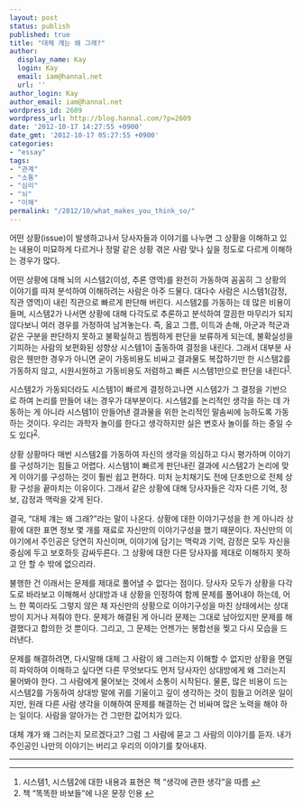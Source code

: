 ```yaml
---
layout: post
status: publish
published: true
title: "대체 걔는 왜 그래?"
author:
  display_name: Kay
  login: Kay
  email: iam@hannal.net
  url: ''
author_login: Kay
author_email: iam@hannal.net
wordpress_id: 2609
wordpress_url: http://blog.hannal.com/?p=2609
date: '2012-10-17 14:27:55 +0900'
date_gmt: '2012-10-17 05:27:55 +0900'
categories:
- "essay"
tags:
- "관계"
- "소통"
- "심리"
- "뇌"
- "이해"
permalink: "/2012/10/what_makes_you_think_so/"
---
```

<p>어떤 상황(issue)이 발생하고나서 당사자들과 이야기를 나누면 그 상황을 이해하고 있는 내용이 미묘하게 다르거나 정말 같은 상황 겪은 사람 맞나 싶을 정도로 다르게 이해하는 경우가 많다.</p>
<p>어떤 상황에 대해 뇌의 시스템2(이성, 추론 영역)를 완전히 가동하여 꼼꼼히 그 상황의 이야기를 따져 분석하여 이해하려는 사람은 아주 드물다. 대다수 사람은 시스템1(감정, 직관 영역)이 내린 직관으로 빠르게 판단해 버린다. 시스템2를 가동하는 데 많은 비용이 들며, 시스템2가 나서면 상황에 대해 다각도로 추론하고 분석하여 깔끔한 마무리가 되지 않다보니 여러 경우를 가정하여 남겨놓는다. 즉, 옳고 그름, 이득과 손해, 아군과 적군과 같은 구분을 판단하지 못하고 불확실하고 찜찜하게 판단을 보류하게 되는데, 불확실성을 기피하는 사람의 보편화된 성향상 시스템1이 출동하여 결정을 내린다. 그래서 대부분 사람은 웬만한 경우가 아니면 굳이 가동비용도 비싸고 결과물도 복잡하기만 한 시스템2를 가동하지 않고, 시원시원하고 가동비용도 저렴하고 빠른 시스템1만으로 판단을 내린다<sup id="fnref-2609:1"><a href="#fn-2609:1" rel="footnote">1</a></sup>.</p>
<p>시스템2가 가동되더라도 시스템1이 빠르게 결정하고나면 시스템2가 그 결정을 기반으로 하여 논리를 만들어 내는 경우가 대부분이다. 시스템2를 논리적인 생각을 하는 데 가동하는 게 아니라 시스템1이 만들어낸 결과물을 위한 논리적인 말솜씨에 능하도록 가동하는 것이다. 우리는 과학자 놀이를 한다고 생각하지만 실은 변호사 놀이를 하는 중일 수도 있다<sup id="fnref-2609:2"><a href="#fn-2609:2" rel="footnote">2</a></sup>.</p>
<p>상황 상황마다 매번 시스템2를 가동하여 자신의 생각을 의심하고 다시 평가하며 이야기를 구성하기는 힘들고 어렵다. 시스템1이 빠르게 판단내린 결과에 시스템2가 논리에 맞게 이야기를 구성하는 것이 훨씬 쉽고 편하다. 미처 눈치채기도 전에 단초만으로 전체 상황 구성을 끝마치는 이유이다. 그래서 같은 상황에 대해 당사자들은 각자 다른 기억, 정보, 감정과 맥락을 갖게 된다.</p>
<p>결국, “대체 걔는 왜 그래?”라는 말이 나온다. 상황에 대한 이야기구성을 한 게 아니라 상황에 대한 표면 정보 몇 개를 재료로 자신만의 이야기구성을 했기 때문이다. 자신만의 이야기에서 주인공은 당연히 자신이며, 이야기에 담기는 맥락과 기억, 감정은 모두 자신을 중심에 두고 보호하듯 감싸두른다. 그 상황에 대한 다른 당사자를 제대로 이해하지 못하고 안 할 수 밖에 없으리라.</p>
<p>불행한 건 이래서는 문제를 제대로 풀어낼 수 없다는 점이다. 당사자 모두가 상황을 다각도로 바라보고 이해해서 상대방과 내 상황을 인정하여 함께 문제를 풀어내야 하는데, 어느 한 쪽이라도 그렇지 않은 채 자신만의 상황으로 이야기구성을 마친 상태에서는 상대방이 지거나 져줘야 한다. 문제가 해결된 게 아니라 문제는 그대로 남아있지만 문제를 해결했다고 합의한 것 뿐이다. 그리고, 그 문제는 언젠가는 봉합선을 찢고 다시 모습을 드러낸다.</p>
<p>문제를 해결하려면, 다시말해 대체 그 사람이 왜 그러는지 이해할 수 없지만 상황을 면밀히 파악하여 이해하고 싶다면 다른 무엇보다도 먼저 당사자인 상대방에게 왜 그러는지 물어봐야 한다. 그 사람에게 물어보는 것에서 소통이 시작된다. 물론, 많은 비용이 드는 시스템2를 가동하여 상대방 말에 귀를 기울이고 깊이 생각하는 것이 힘들고 어려운 일이지만, 원래 다른 사람 생각을 이해하여 문제를 해결하는 건 비싸며 많은 노력을 해야 하는 일이다. 사람을 알아가는 건 그만한 값어치가 있다.</p>
<p>대체 걔가 왜 그러는지 모르겠다고? 그럼 그 사람에 묻고 그 사람의 이야기를 듣자. 내가 주인공인 나만의 이야기는 버리고 우리의 이야기를 찾아내자.</p>
<hr />
<div class="footnotes">
<hr />
<ol>
<li id="fn-2609:1">
시스템1, 시스템2에 대한 내용과 표현은 책 “생각에 관한 생각”을 따름&#160;<a href="#fnref-2609:1" rev="footnote">&#8617;</a>
</li>
<li id="fn-2609:2">
책 “똑똑한 바보들”에 나온 문장 인용&#160;<a href="#fnref-2609:2" rev="footnote">&#8617;</a>
</li>
</ol>
</div>
